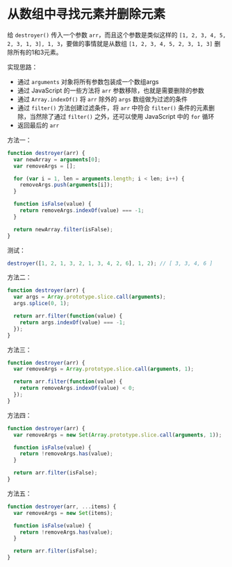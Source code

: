 从数组中寻找元素并删除元素
===

给 `destroyer()` 传入一个参数 `arr`，而且这个参数是类似这样的 `[1, 2, 3, 4, 5, 2, 3, 1, 3], 1, 3`，要做的事情就是从数组 `[1, 2, 3, 4, 5, 2, 3, 1, 3]` 删除所有的1和3元素。

实现思路：

* 通过 `arguments` 对象将所有参数包装成一个数组args
* 通过 JavaScript 的一些方法将 `arr` 参数移除，也就是需要删除的参数
* 通过 `Array.indexOf()` 将 `arr` 除外的 `args` 数组做为过滤的条件
* 通过 `filter()` 方法创建过滤条件，将 `arr` 中符合 `filter()` 条件的元素删除，当然除了通过 `filter()` 之外，还可以使用 JavaScript 中的 `for` 循环
* 返回最后的 `arr`

方法一：

```js
function destroyer(arr) {
  var newArray = arguments[0];
  var removeArgs = [];

  for (var i = 1, len = arguments.length; i < len; i++) {
    removeArgs.push(arguments[i]);
  }

  function isFalse(value) {
    return removeArgs.indexOf(value) === -1;
  }

  return newArray.filter(isFalse);
}
```

测试：

```js
destroyer([1, 2, 1, 3, 2, 1, 3, 4, 2, 6], 1, 2); // [ 3, 3, 4, 6 ]
```

方法二：

```js
function destroyer(arr) {
  var args = Array.prototype.slice.call(arguments);
  args.splice(0, 1);

  return arr.filter(function(value) {
    return args.indexOf(value) === -1;
  });
}
```

方法三：

```js
function destroyer(arr) {
  var removeArgs = Array.prototype.slice.call(arguments, 1);

  return arr.filter(function(value) {
    return removeArgs.indexOf(value) < 0;
  });
}
```

方法四：

```js
function destroyer(arr) {
  var removeArgs = new Set(Array.prototype.slice.call(arguments, 1));

  function isFalse(value) {
    return !removeArgs.has(value);
  }

  return arr.filter(isFalse);
}
```

方法五：

```js
function destroyer(arr, ...items) {
  var removeArgs = new Set(items);

  function isFalse(value) {
    return !removeArgs.has(value);
  }

  return arr.filter(isFalse);
}
```
